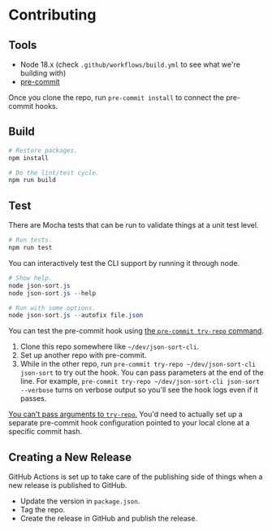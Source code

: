 # Contributing

## Tools

- Node 18.x (check `.github/workflows/build.yml` to see what we're building with)
- [pre-commit](https://pre-commit.com/)

Once you clone the repo, run `pre-commit install` to connect the pre-commit hooks.

## Build

```powershell
# Restore packages.
npm install

# Do the lint/test cycle.
npm run build
```

## Test

There are Mocha tests that can be run to validate things at a unit test level.

```powershell
# Run tests.
npm run test
```

You can interactively test the CLI support by running it through node.

```powershell
# Show help.
node json-sort.js
node json-sort.js --help

# Run with some options.
node json-sort.js --autofix file.json
```

You can test the pre-commit hook using [the `pre-commit try-repo` command](https://pre-commit.com/#developing-hooks-interactively).

1. Clone this repo somewhere like `~/dev/json-sort-cli`.
2. Set up another repo with pre-commit.
3. While in the other repo, run `pre-commit try-repo ~/dev/json-sort-cli json-sort` to try out the hook. You can pass parameters at the end of the line. For example, `pre-commit try-repo ~/dev/json-sort-cli json-sort --verbose` turns on verbose output so you'll see the hook logs even if it passes.

[You can't pass arguments to `try-repo`.](https://github.com/pre-commit/pre-commit/issues/850) You'd need to actually set up a separate pre-commit hook configuration pointed to your local clone at a specific commit hash.

## Creating a New Release

GitHub Actions is set up to take care of the publishing side of things when a new release is published to GitHub.

- Update the version in `package.json`.
- Tag the repo.
- Create the release in GitHub and publish the release.
